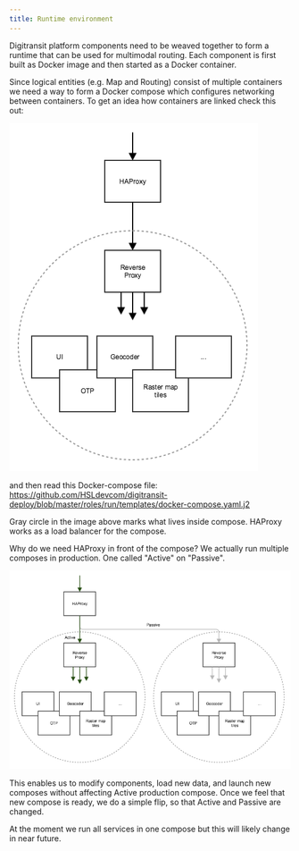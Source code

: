 ```yaml
---
title: Runtime environment
---
```


Digitransit platform components need to be weaved together to form a runtime that can be used for multimodal routing. Each component is first built as Docker image and then started as a Docker container.

Since logical entities (e.g. Map and Routing) consist of multiple containers we need a way to form a Docker compose which configures networking between containers. To get an idea how containers are linked check this out:

![Compose](./compose.png)

and then read this Docker-compose file:
https://github.com/HSLdevcom/digitransit-deploy/blob/master/roles/run/templates/docker-compose.yaml.j2

Gray circle in the image above marks what lives inside compose. HAProxy works as a load balancer for the compose.

Why do we need HAProxy in front of the compose? We actually run multiple composes in production. One called "Active" on "Passive". 

![Compose load balancing](./compose_load_balancing.png)

This enables us to modify components, load new data, and launch new composes without affecting Active production compose. Once we feel that new compose is ready, we do a simple flip, so that Active and Passive are changed.

At the moment we run all services in one compose but this will likely change in near future.
